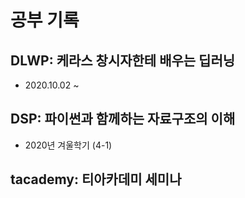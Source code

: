 # 공부 기록
## DLWP: 케라스 창시자한테 배우는 딥러닝
- 2020.10.02 ~
## DSP: 파이썬과 함께하는 자료구조의 이해
- 2020년 겨울학기 (4-1)
## tacademy: 티아카데미 세미나 
